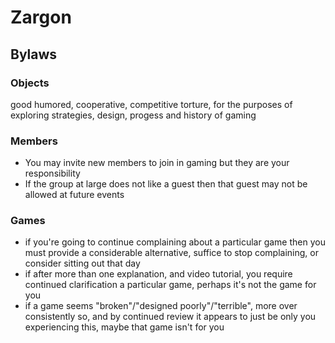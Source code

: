 # Zargon

## Bylaws

### Objects

good humored, cooperative, competitive torture, for the purposes of exploring strategies, design, progess and history of gaming

### Members
* You may invite new members to join in gaming but they are your responsibility
* If the group at large does not like a guest then that guest may not be allowed at future events

### Games

* if you're going to continue complaining about a particular game then you must provide a considerable alternative, suffice to stop complaining, or consider sitting out that day
* if after more than one explanation, and video tutorial, you require continued clarification a particular game, perhaps it's not the game for you
* if a game seems "broken"/"designed poorly"/"terrible", more over consistently so, and by continued review it appears to just be only you experiencing this, maybe that game isn't for you

